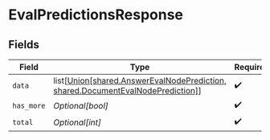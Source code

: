 # EvalPredictionsResponse


## Fields

| Field                                                                                                                                     | Type                                                                                                                                      | Required                                                                                                                                  | Description                                                                                                                               |
| ----------------------------------------------------------------------------------------------------------------------------------------- | ----------------------------------------------------------------------------------------------------------------------------------------- | ----------------------------------------------------------------------------------------------------------------------------------------- | ----------------------------------------------------------------------------------------------------------------------------------------- |
| `data`                                                                                                                                    | list[[Union[shared.AnswerEvalNodePrediction, shared.DocumentEvalNodePrediction]](undefined/models/shared/evalpredictionsresponsedata.md)] | :heavy_check_mark:                                                                                                                        | N/A                                                                                                                                       |
| `has_more`                                                                                                                                | *Optional[bool]*                                                                                                                          | :heavy_check_mark:                                                                                                                        | N/A                                                                                                                                       |
| `total`                                                                                                                                   | *Optional[int]*                                                                                                                           | :heavy_check_mark:                                                                                                                        | N/A                                                                                                                                       |